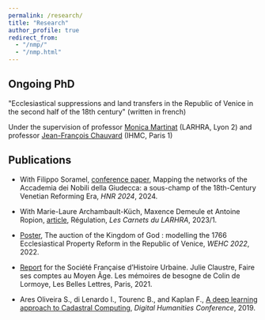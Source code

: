 ```yaml
---
permalink: /research/
title: "Research"
author_profile: true
redirect_from: 
  - "/nmp/"
  - "/nmp.html"
---
```



## Ongoing PhD 

"Ecclesiastical suppressions and land transfers in the Republic of Venice in the second half of the 18th century" (written in french)


Under the supervision of professor [Monica Martinat](http://larhra.ish-lyon.cnrs.fr/membre/251?lang=en) (LARHRA, Lyon 2) and professor [Jean-François Chauvard](https://www.pantheonsorbonne.fr/page-perso/jfchauvard) (IHMC, Paris 1)



## Publications


* With Filippo Soramel, [conference paper](https://hal.science/hal-04701243), Mapping the networks of the Accademia dei Nobili della Giudecca: a sous-champ of the 18th-Century Venetian Reforming Era, *HNR 2024*, 2024.


* With Marie-Laure Archambault-Küch, Maxence Demeule et Antoine Ropion, [article](https://hal.science/hal-04701233), Régulation, *Les Carnets du LARHRA*, 2023/1.


* [Poster](https://github.com/TourencBastien/Poster_WEHC22/blob/main/Poster%20file/POSTER_2_V3-6.pdf), The auction of the Kingdom of God : modelling the 1766 Ecclesiastical Property Reform in the Republic of Venice, *WEHC 2022*, 2022.

* [Report](https://sfhu.hypotheses.org/6599) for the Société Française d’Histoire Urbaine. Julie Claustre, Faire ses comptes au Moyen Âge. Les mémoires de besogne de Colin de Lormoye, Les Belles Lettres, Paris, 2021.
  
* Ares Oliveira S., di Lenardo I., Tourenc B., and Kaplan F., [A deep learning approach to Cadastral Computing](https://hal.science/hal-03988983), *Digital Humanities Conference*, 2019.
